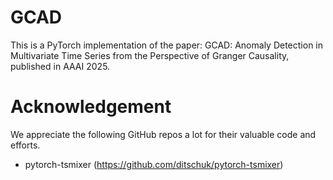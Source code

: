 # GCAD 
This is a PyTorch implementation of the paper: GCAD: Anomaly Detection in Multivariate Time Series from the Perspective of Granger Causality, published in AAAI 2025.
# Acknowledgement
We appreciate the following GitHub repos a lot for their valuable code and efforts.
- pytorch-tsmixer (https://github.com/ditschuk/pytorch-tsmixer)
